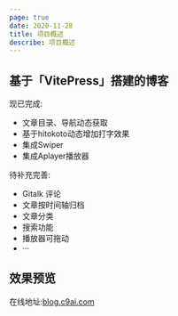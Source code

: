 ```yaml
---
page: true
date: 2020-11-28
title: 项目概述
describe: 项目概述
---
```


## 基于「VitePress」搭建的博客

现已完成:

- 文章目录、导航动态获取
- 基于hitokoto动态增加打字效果
- 集成Swiper
- 集成Aplayer播放器

待补充完善:
- Gitalk 评论
- 文章按时间轴归档
- 文章分类
- 搜索功能
- 播放器可拖动
- ···

## 效果预览

在线地址:[blog.c9ai.com](https://blog.c9ai.com/)
